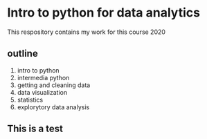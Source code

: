 # Intro to python for data analytics

This respository contains my work for this course 2020

## outline

1. intro to python
2. intermedia python
3. getting and cleaning data 
4. data visualization 
5. statistics
6. explorytory data analysis


## This is a test